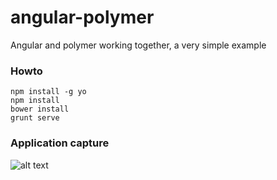 angular-polymer
===============

Angular and polymer working together, a very simple example


### Howto 

``` console 
npm install -g yo
npm install
bower install
grunt serve

```



### Application capture



![alt text](https://raw.githubusercontent.com/glomadrian/angular-polymer/master/image/advengerAngularPolimerSample.png "Logo Title Text 1")


